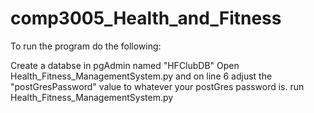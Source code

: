 # comp3005_Health_and_Fitness

To run the program do the following:

Create a databse in pgAdmin named "HFClubDB"
Open Health_Fitness_ManagementSystem.py and on line 6 adjust the "postGresPassword" value to whatever your postGres password is.
run Health_Fitness_ManagementSystem.py
